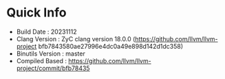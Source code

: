 # Quick Info
* Build Date : 20231112
* Clang Version : ZyC clang version 18.0.0 (https://github.com/llvm/llvm-project bfb7843580ae27996e4dc0a49e898d142d1dc358)
* Binutils Version : master
* Compiled Based : https://github.com/llvm/llvm-project/commit/bfb78435


